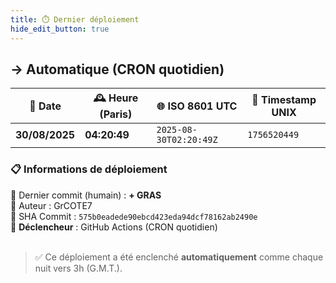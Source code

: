 ```yaml
---
title: ⏱️ Dernier déploiement
hide_edit_button: true
---
```


<!--
    ####################################################################################################################

    ATTENTION: Ne pas modifier ce fichier, car il est généré automatiquement par `resources/auto/gen_deploy_info.py` chaque push sur la branche main
    
    ####################################################################################################################
-->

## → Automatique (CRON quotidien)

| 📅 Date        | 🕰️ Heure (Paris)       | 🌐 ISO 8601 UTC         | 🔢 Timestamp UNIX |
|----------------|------------------------|------------------------|--------------------|
| **30/08/2025**  | **04:20:49**        | `2025-08-30T02:20:49Z`   | `1756520449`       |

### 📋 Informations de déploiement

📝 Dernier commit (humain) : **+ GRAS**<br>
👤 Auteur : GrCOTE7<br>
🔁 SHA Commit : `575b0eadede90ebcd423eda94dcf78162ab2490e`<br>
🚀 **Déclencheur** : GitHub Actions (CRON quotidien)<br><br>
> ✅ Ce déploiement a été enclenché **automatiquement** comme chaque nuit vers 3h (G.M.T.).
